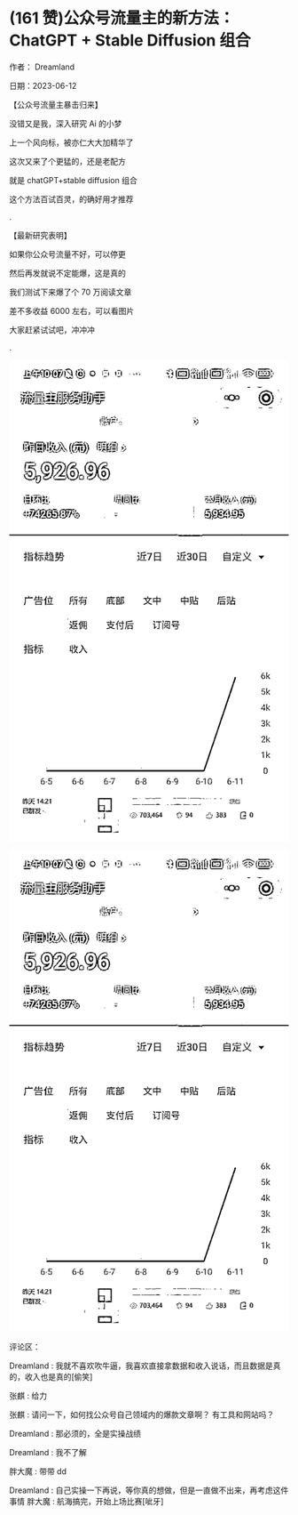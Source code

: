 
# (161 赞)公众号流量主的新方法：ChatGPT + Stable Diffusion 组合

作者： Dreamland

日期：2023-06-12

【公众号流量主暴击归来】

没错又是我，深入研究 Ai 的小梦

上一个风向标，被亦仁大大加精华了

这次又来了个更猛的，还是老配方

就是 chatGPT+stable diffusion 组合

这个方法百试百灵，的确好用才推荐

.

【最新研究表明】

如果你公众号流量不好，可以停更

然后再发就说不定能爆，这是真的

我们测试下来爆了个 70 万阅读文章

差不多收益 6000 左右，可以看图片

大家赶紧试试吧，冲冲冲

.

![](img/cgpt-gzh_071.png)



![](img/cgpt-gzh_074.png)

评论区：



Dreamland : 我就不喜欢吹牛逼，我喜欢直接拿数据和收入说话，而且数据是真的，收入也是真的[偷笑]

张麒 : 给力

张麒 : 请问一下，如何找公众号自己领域内的爆款文章啊？  有工具和网站吗？

Dreamland : 那必须的，全是实操战绩

Dreamland : 我不了解

胖大魔 : 带带 dd

Dreamland : 自己实操一下再说，等你真的想做，但是一直做不出来，再考虑这件事情  胖大魔 : 航海搞完，开始上场比赛[呲牙]
